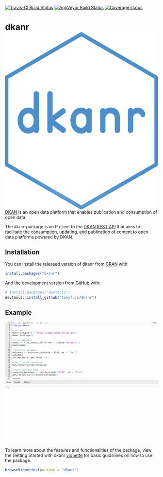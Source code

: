 [![Travis-CI Build Status](https://travis-ci.org/tonyfujs/dkanr.svg?branch=master)](https://travis-ci.org/tonyfujs/dkanr)
[![AppVeyor Build Status](https://ci.appveyor.com/api/projects/status/github/tonyfujs/dkanr?branch=master&svg=true)](https://ci.appveyor.com/project/tonyfujs/dkanr)
[![Coverage status](https://codecov.io/gh/tonyfujs/dkanr/branch/master/graph/badge.svg)](https://codecov.io/github/tonyfujs/dkanr?branch=master)


# dkanr  <img src="man/figures/dkanr_hex.PNG" align="right" />

[DKAN](https://getdkan.org/) is an open data platform that enables publication and consumption of open data.

The `dkanr` package is an R client to the [DKAN REST API](https://dkan.readthedocs.io/en/latest/apis/rest-api.html) that aims to facilitate the consumption, updating, and publication of content to open data platforms powered by DKAN. 

## Installation

You can install the released version of dkanr from [CRAN](https://CRAN.R-project.org) with:

``` r
install.packages("dkanr")
```

And the development version from [GitHub](https://github.com/) with:

``` r
# install.packages("devtools")
devtools::install_github("tonyfujs/dkanr")
```
## Example

![](man/figures/dkanr_gif.gif)

To learn more about the features and functionalities of the package, view the Getting Started with dkanr [vignette](https://github.com/tonyfujs/dkanr/blob/master/vignettes/getting_started_with_dkanr.Rmd) for basic guidelines on how to use the package.

```r
browseVignettes(package = "dkanr")
```

